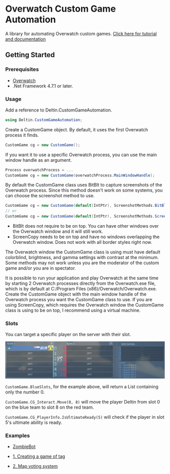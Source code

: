# Overwatch Custom Game Automation
A library for automating Overwatch custom games.
[Click here for tutorial and documentation](https://www.abyxa.net/Library/Library.html)

## Getting Started

### Prerequisites
- [Overwatch](http://playoverwatch.com/en-us/) 
- .Net Framework 4.7.1 or later.

### Usage

Add a reference to Deltin.CustomGameAutomation.
```C#
using Deltin.CustomGameAutomation;
```
Create a CustomGame object. By default, it uses the first Overwatch process it finds.
```C#
CustomGame cg = new CustomGame();
```
If you want it to use a specific Overwatch process, you can use the main window handle as an argument.
```C#
Process overwatchProcess = ...
CustomGame cg = new CustomGame(overwatchProcess.MainWindowHandle);
```
By default the CustomGame class uses BitBlt to capture screenshots of the Overwatch process. Since this method doesn't work on some systems, you can choose the screenshot method to use.
```C#
CustomGame cg = new CustomGame(default(IntPtr), ScreenshotMethods.BitBlt);
// or
CustomGame cg = new CustomGame(default(IntPtr), ScreenshotMethods.ScreenCopy);
```
- BitBlt does not require to be on top. You can have other windows over the Overwatch window and it will still work.
- ScreenCopy needs to be on top and have no windows overlapping the Overwatch window. Does not work with all border styles right now.

The Overwatch window the CustomGame class is using must have default colorblind, brightness, and gamma settings with contrast at the minimum. Some methods may not work unless you are the moderator of the custom game and/or you are in spectator.

It is possible to run your application and play Overwatch at the same time by starting 2 Overwatch processes directly from the Overwatch.exe file, which is by default at C:/Program Files (x86)/Overwatch/Overwatch.exe. Create the CustomGame object with the main window handle of the Overwatch process you want the CustomGame class to use. If you are using ScreenCopy, which requires the Overwatch window the CustomGame class is using to be on top, I recommend using a virtual machine.

### Slots
You can target a specific player on the server with their slot.

![](https://raw.githubusercontent.com/ItsDeltin/Overwatch-Custom-Game-Automation/master/Tutorial/Library/Assets/slots.jpg "slots")

`CustomGame.BlueSlots`, for the example above, will return a List<int> containing only the number 0.

`CustomGame.CG_Interact.Move(0, 8)` will move the player Deltin from slot 0 on the blue team to slot 8 on the red team.

`CustomGame.CG_PlayerInfo.IsUltimateReady(5)` will check if the player in slot 5's ultimate ability is ready.

### Examples

- [ZombieBot](https://github.com/ItsDeltin/Overwatch-Custom-Game-Automation/tree/master/ZombieBot "ZombieBot")

- [1. Creating a game of tag](https://www.abyxa.net/Library/Tag.html "1. Creating a game of tag")

- [2. Map voting system](https://www.abyxa.net/Library/MapVoting.html "2. Map voting system")